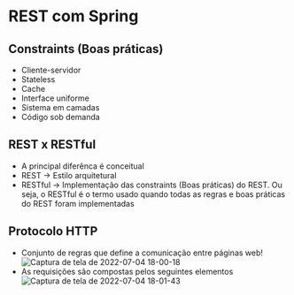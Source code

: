 # REST com Spring

## Constraints (Boas práticas)

- Cliente-servidor
- Stateless
- Cache
- Interface uniforme
- Sistema em camadas
- Código sob demanda

## REST x RESTful

- A principal diferênca é conceitual
- REST -> Estilo arquitetural
- RESTful -> Implementação das constraints (Boas práticas) do REST. Ou seja, o RESTful é o termo usado quando todas as
  regras e boas práticas do REST foram implementadas

## Protocolo HTTP
- Conjunto de regras que define a comunicação entre páginas web!
![Captura de tela de 2022-07-04 18-00-18](https://user-images.githubusercontent.com/43495376/177216146-954a2ca8-21cc-40ce-97a7-7f8b195e856b.png)
- As requisições são compostas pelos seguintes elementos
![Captura de tela de 2022-07-04 18-01-43](https://user-images.githubusercontent.com/43495376/177216200-cbb58d39-9da1-4a91-ad3b-d5cdbac51ea4.png)
